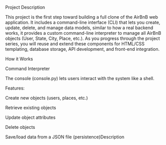 Project Description

This project is the first step toward building a full clone of the AirBnB web application. It includes a command-line interface (CLI) that lets you create, update, delete, and manage data models, similar to how a real backend works, it provides a custom command-line interpreter to manage all AirBnB objects (User, State, City, Place, etc.). As you progress through the project series, you will reuse and extend these components for HTML/CSS templating, database storage, API development, and front-end integration.

How it Works

Command Interpreter

The console (console.py) lets users interact with the system like a shell.

Features:

Create new objects (users, places, etc.)

Retrieve existing objects

Update object attributes

Delete objects

Save/load data from a JSON file (persistence)Description
